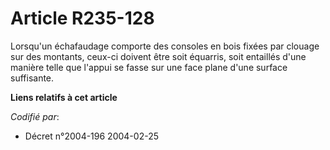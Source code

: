 # Article R235-128

Lorsqu'un échafaudage comporte des consoles en bois fixées par clouage sur des montants, ceux-ci doivent être soit équarris,
soit entaillés d'une manière telle que l'appui se fasse sur une face plane d'une surface suffisante.

**Liens relatifs à cet article**

_Codifié par_:

  - Décret n°2004-196 2004-02-25
